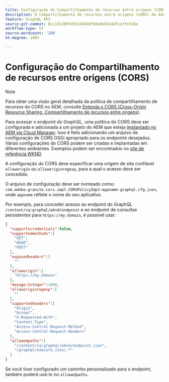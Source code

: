 ```yaml
---
title: Configuração do Compartilhamento de recursos entre origens (CORS) com o AEM Headless
description: O Compartilhamento de recursos entre origens (CORS) do Adobe Experience Manager permite que aplicativos web headless façam chamadas do lado do cliente para o AEM. Uma configuração do CORS é necessária para habilitar o acesso ao endpoint do GraphQL.
feature: GraphQL API
source-git-commit: 0cc131209f497241949f8da6e8144dfcaffe7e6e
workflow-type: ht
source-wordcount: '208'
ht-degree: 100%

---
```



# Configuração do Compartilhamento de recursos entre origens (CORS)

>[!NOTE]
>
>Para obter uma visão geral detalhada da política de compartilhamento de recursos do CORS no AEM, consulte [Entenda o CORS (Cross-Origin Resource Sharing, Compartilhamento de recursos entre origens)](https://experienceleague.adobe.com/docs/experience-manager-learn/foundation/security/understand-cross-origin-resource-sharing.html?lang=pt-BR#understand-cross-origin-resource-sharing-(cors)).

Para acessar o endpoint do GraphQL, uma política do CORS deve ser configurada e adicionada a um projeto do AEM que esteja [implantado no AEM via Cloud Manager](/help/implementing/cloud-manager/deploy-code.md). Isso é feito adicionando um arquivo de configuração de CORS OSGi apropriado para os endpoints desejados. Várias configurações do CORS podem ser criadas e implantadas em diferentes ambientes. Exemplos podem ser encontrados no [site de referência WKND](https://github.com/adobe/aem-guides-wknd/tree/master/ui.config/src/main/content/jcr_root/apps/wknd/osgiconfig)

A configuração do CORS deve especificar uma origem de site confiável `alloworigin` ou `alloworiginregexp`, para a qual o acesso deve ser concedido.

O arquivo de configuração deve ser nomeado como: `com.adobe.granite.cors.impl.CORSPolicyImpl~appname-graphql.cfg.json`, onde `appname` reflete o nome do seu aplicativo.

Por exemplo, para conceder acesso ao endpoint do GraphQL `/content/cq:graphql/wknd/endpoint` e ao endpoint de consultas persistentes para `https://my.domain`, é possível usar:

```json
{
  "supportscredentials":false,
  "supportedmethods":[
    "GET",
    "HEAD",
    "POST"
  ],
  "exposedheaders":[
    ""
  ],
  "alloworigin":[
    "https://my.domain"
  ],
  "maxage:Integer":1800,
  "alloworiginregexp":[
    ""
  ],
  "supportedheaders":[
    "Origin",
    "Accept",
    "X-Requested-With",
    "Content-Type",
    "Access-Control-Request-Method",
    "Access-Control-Request-Headers"
  ],
  "allowedpaths":[
    "/content/cq:graphql/wknd/endpoint.json",
    "/graphql/execute.json/.*"
  ]
}
```

Se você tiver configurado um caminho personalizado para o endpoint, também poderá usá-lo no `allowedpaths`.


